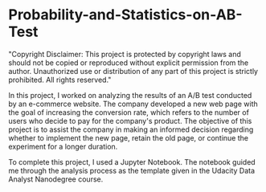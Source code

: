 # Probability-and-Statistics-on-AB-Test
"Copyright Disclaimer: This project is protected by copyright laws and should not be copied or reproduced without explicit permission from the author. Unauthorized use or distribution of any part of this project is strictly prohibited. All rights reserved."

In this project, I worked on analyzing the results of an A/B test conducted by an e-commerce website. The company developed a new web page with the goal of increasing the conversion rate, which refers to the number of users who decide to pay for the company's product. The objective of this project is to assist the company in making an informed decision regarding whether to implement the new page, retain the old page, or continue the experiment for a longer duration.

To complete this project, I used a Jupyter Notebook. The notebook guided me through the analysis process as the template given in the Udacity Data Analyst Nanodegree course.
